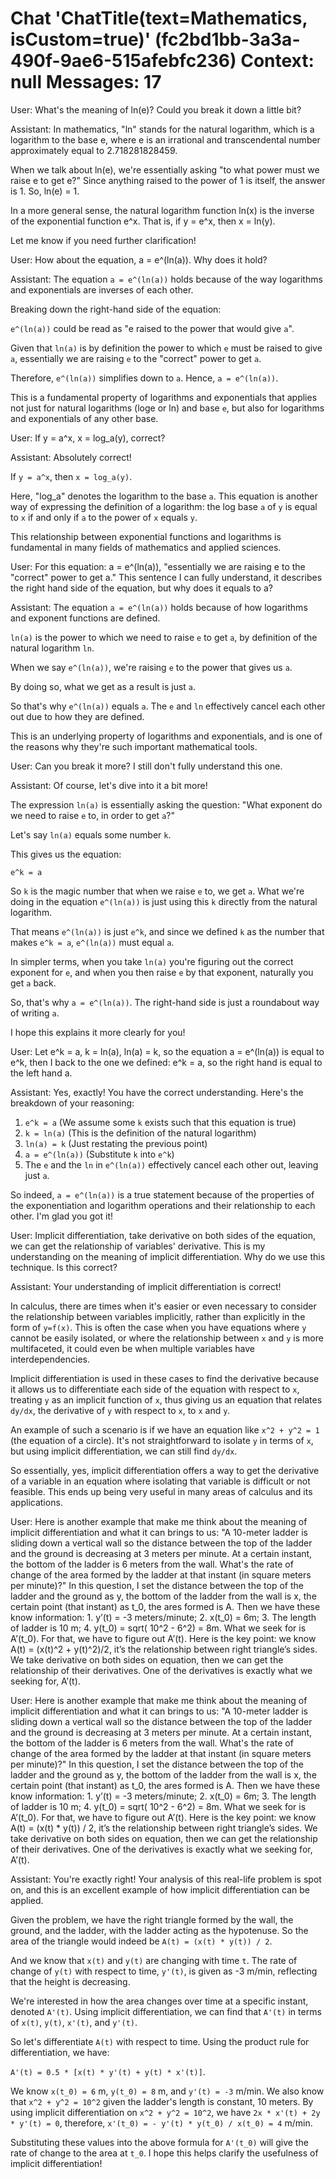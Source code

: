 Chat 'ChatTitle(text=Mathematics, isCustom=true)' (fc2bd1bb-3a3a-490f-9ae6-515afebfc236)
Context:
null
Messages: 17
========================================================================================

User:
What's the meaning of ln(e)? Could you break it down a little bit?

Assistant:
In mathematics, "ln" stands for the natural logarithm, which is a logarithm to the base
e, where e is an irrational and transcendental number approximately equal to
2.718281828459.

When we talk about ln(e), we're essentially asking "to what power must we raise e to get
e?" Since anything raised to the power of 1 is itself, the answer is 1. So, ln(e) = 1.

In a more general sense, the natural logarithm function ln(x) is the inverse of the
exponential function e^x. That is, if y = e^x, then x = ln(y).

Let me know if you need further clarification!

User:
How about the equation, a = e^(ln(a)). Why does it hold?

Assistant:
The equation `a = e^(ln(a))` holds because of the way logarithms and exponentials are
inverses of each other.

Breaking down the right-hand side of the equation:

`e^(ln(a))` could be read as "e raised to the power that would give `a`".

Given that `ln(a)` is by definition the power to which `e` must be raised to give `a`,
essentially we are raising `e` to the "correct" power to get `a`.

Therefore, `e^(ln(a))` simplifies down to `a`. Hence, `a = e^(ln(a))`.

This is a fundamental property of logarithms and exponentials that applies not just for
natural logarithms (loge or ln) and base `e`, but also for logarithms and exponentials
of any other base.

User:
If y = a^x, x = log_a(y), correct?

Assistant:
Absolutely correct!

If `y = a^x`, then `x = log_a(y)`.

Here, "log_a" denotes the logarithm to the base `a`. This equation is another way of
expressing the definition of a logarithm: the log base `a` of `y` is equal to `x` if and
only if `a` to the power of `x` equals `y`.

This relationship between exponential functions and logarithms is fundamental in many
fields of mathematics and applied sciences.

User:
For this equation: a = e^(ln(a)), "essentially we are raising e to the "correct" power
to get a." This sentence I can fully understand, it describes the right hand side of the
equation, but why does it equals to a?

Assistant:
The equation `a = e^(ln(a))` holds because of how logarithms and exponent functions are
defined.

`ln(a)` is the power to which we need to raise `e` to get `a`, by definition of the
natural logarithm `ln`.

When we say `e^(ln(a))`, we're raising `e` to the power that gives us `a`.

By doing so, what we get as a result is just `a`.

So that's why `e^(ln(a))` equals `a`. The `e` and `ln` effectively cancel each other out
due to how they are defined.

This is an underlying property of logarithms and exponentials, and is one of the reasons
why they're such important mathematical tools.

User:
Can you break it more? I still don't fully understand this one.

Assistant:
Of course, let's dive into it a bit more!

The expression `ln(a)` is essentially asking the question: "What exponent do we need to
raise `e` to, in order to get `a`?"

Let's say `ln(a)` equals some number `k`.

This gives us the equation:

`e^k = a`

So `k` is the magic number that when we raise `e` to, we get `a`. What we're doing in
the equation `e^(ln(a))` is just using this `k` directly from the natural logarithm.

That means `e^(ln(a))` is just `e^k`, and since we defined `k` as the number that
makes `e^k = a`, `e^(ln(a))` must equal `a`.

In simpler terms, when you take `ln(a)` you're figuring out the correct exponent
for `e`, and when you then raise `e` by that exponent, naturally you get `a` back.

So, that's why `a = e^(ln(a))`. The right-hand side is just a roundabout way of
writing `a`.

I hope this explains it more clearly for you!

User:
Let e^k = a, k = ln(a), ln(a) = k, so the equation a = e^(ln(a)) is equal to e^k, then I
back to the one we defined: e^k = a, so the right hand is equal to the left hand a.

Assistant:
Yes, exactly! You have the correct understanding. Here's the breakdown of your
reasoning:

1. `e^k = a` (We assume some `k` exists such that this equation is true)
2. `k = ln(a)`  (This is the definition of the natural logarithm)
3. `ln(a) = k`  (Just restating the previous point)
4. `a = e^(ln(a))` (Substitute `k` into `e^k`)
5. The `e` and the `ln` in `e^(ln(a))` effectively cancel each other out, leaving
   just `a`.

So indeed, `a = e^(ln(a))` is a true statement because of the properties of the
exponentiation and logarithm operations and their relationship to each other. I'm glad
you got it!

User:
Implicit differentiation, take derivative on both sides of the equation, we can get the
relationship of variables' derivative. This is my understanding on the meaning of
implicit differentiation. Why do we use this technique. Is this correct?

Assistant:
Your understanding of implicit differentiation is correct!

In calculus, there are times when it's easier or even necessary to consider the
relationship between variables implicitly, rather than explicitly in the form
of `y=f(x)`. This is often the case when you have equations where `y` cannot be easily
isolated, or where the relationship between `x` and `y` is more multifaceted, it could
even be when multiple variables have interdependencies.

Implicit differentiation is used in these cases to find the derivative because it allows
us to differentiate each side of the equation with respect to `x`, treating `y` as an
implicit function of `x`, thus giving us an equation that relates `dy/dx`, the
derivative of `y` with respect to `x`, to `x` and `y`.

An example of such a scenario is if we have an equation like `x^2 + y^2 = 1` (the
equation of a circle). It's not straightforward to isolate `y` in terms of `x`, but
using implicit differentiation, we can still find `dy/dx`.

So essentially, yes, implicit differentiation offers a way to get the derivative of a
variable in an equation where isolating that variable is difficult or not feasible. This
ends up being very useful in many areas of calculus and its applications.

User:
Here is another example that make me think about the meaning of implicit differentiation
and what it can brings to us: "A 10-meter ladder is sliding down a vertical wall so the
distance between the top of the ladder and the ground is decreasing at 3 meters per
minute. At a certain instant, the bottom of the ladder is 6 meters from the wall. What's
the rate of change of the area formed by the ladder at that instant (in square meters
per minute)?" In this question, I set the distance between the top of the ladder and the
ground as y, the bottom of the ladder from the wall is x, the certain point (that
instant) as t_0, the ares formed is A. Then we have these know information: 1. y’(t) =
-3 meters/minute; 2. x(t_0) = 6m; 3. The length of ladder is 10 m; 4. y(t_0) = sqrt(
10^2 - 6^2) = 8m. What we seek for is A’(t_0). For that, we have to figure out A’(t).
Here is the key point: we know A(t) = (x(t)^2 + y(t)^2)/2, it’s the relationship between
right triangle’s sides. We take derivative on both sides on equation, then we can get
the relationship of their derivatives. One of the derivatives is exactly what we seeking
for, A’(t).

User:
Here is another example that make me think about the meaning of implicit differentiation
and what it can brings to us: "A 10-meter ladder is sliding down a vertical wall so the
distance between the top of the ladder and the ground is decreasing at 3 meters per
minute. At a certain instant, the bottom of the ladder is 6 meters from the wall. What's
the rate of change of the area formed by the ladder at that instant (in square meters
per minute)?" In this question, I set the distance between the top of the ladder and the
ground as y, the bottom of the ladder from the wall is x, the certain point (that
instant) as t_0, the ares formed is A. Then we have these know information: 1. y’(t) =
-3 meters/minute; 2. x(t_0) = 6m; 3. The length of ladder is 10 m; 4. y(t_0) = sqrt(
10^2 - 6^2) = 8m. What we seek for is A’(t_0). For that, we have to figure out A’(t).
Here is the key point: we know A(t) = (x(t) * y(t)) / 2, it’s the relationship between
right triangle’s sides. We take derivative on both sides on equation, then we can get
the relationship of their derivatives. One of the derivatives is exactly what we seeking
for, A’(t).

Assistant:
You're exactly right! Your analysis of this real-life problem is spot on, and this is an
excellent example of how implicit differentiation can be applied.

Given the problem, we have the right triangle formed by the wall, the ground, and the
ladder, with the ladder acting as the hypotenuse. So the area of the triangle would
indeed be `A(t) = (x(t) * y(t)) / 2`.

And we know that `x(t)` and `y(t)` are changing with time `t`. The rate of change
of `y(t)` with respect to time, `y'(t)`, is given as -3 m/min, reflecting that the
height is decreasing.

We're interested in how the area changes over time at a specific instant,
denoted `A'(t)`. Using implicit differentiation, we can find that `A'(t)` in terms
of `x(t)`, `y(t)`, `x'(t)`, and `y'(t)`.

So let's differentiate `A(t)` with respect to time. Using the product rule for
differentiation, we have:

`A'(t) = 0.5 * [x(t) * y'(t) + y(t) * x'(t)]`.

We know `x(t_0) = 6` m, `y(t_0) = 8` m, and `y'(t) = -3` m/min. We also know
that `x^2 + y^2 = 10^2` given the ladder's length is constant, 10 meters. By using
implicit differentiation on `x^2 + y^2 = 10^2`, we have `2x * x'(t) + 2y * y'(t) = 0`,
therefore, `x'(t_0) = - y'(t) * y(t_0) / x(t_0) = 4` m/min.

Substituting these values into the above formula for `A'(t_0)` will give the rate of
change to the area at `t_0`. I hope this helps clarify the usefulness of implicit
differentiation!